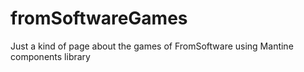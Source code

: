 # fromSoftwareGames
Just a kind of page about the games of FromSoftware using Mantine components library
